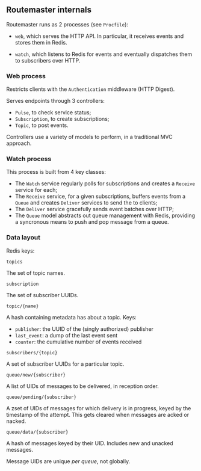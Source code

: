 ## Routemaster internals

Routemaster runs as 2 processes (see `Procfile`):

- `web`, which serves the HTTP API. In particular, it receives events and stores
  them in Redis.

- `watch`, which listens to Redis for events and eventually dispatches them
  to subscribers over HTTP.

### Web process

Restricts clients with the `Authentication` middleware (HTTP Digest).

Serves endpoints through 3 controllers:

- `Pulse`, to check service status;
- `Subscription`, to create subscriptions;
- `Topic`, to post events.

Controllers use a variety of models to perform, in a traditional MVC approach.


### Watch process

This process is built from 4 key classes:

- The `Watch` service regularly polls for subscriptions and creates
  a `Receive` service for each;
- The `Receive` service, for a given subscriptions, buffers events from a `Queue` and creates
  `Deliver` services to send the to clients;
- The `Deliver` service gracefully sends event batches over HTTP;
- The `Queue` model abstracts out queue management with Redis, providing a
  syncronous means to push and pop message from a queue.


### Data layout

Redis keys:

`topics`

  The set of topic names.

`subscription`

  The set of subscriber UUIDs.

`topic/{name}`

  A hash containing metadata has about a topic. Keys:
  - `publisher`: the UUID of the (singly authorized) publisher
  - `last_event`: a dump of the last event sent
  - `counter`: the cumulative number of events received

`subscribers/{topic}`

  A set of subscriber UUIDs for a particular topic.

`queue/new/{subscriber}`

  A list of UIDs of messages to be delivered, in reception order.

`queue/pending/{subscriber}`

  A zset of UIDs of messages for which delivery is in progress, keyed by the
  timestamp of the attempt.
  This gets cleared when messages are acked or nacked.

`queue/data/{subscriber}`

  A hash of messages keyed by their UID. Includes new and unacked messages.

Message UIDs are unique _per queue_, not globally.

